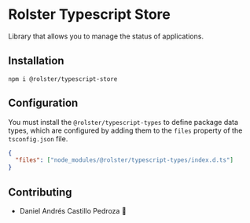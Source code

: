 # Rolster Typescript Store

Library that allows you to manage the status of applications.

## Installation

```
npm i @rolster/typescript-store
```

## Configuration

You must install the `@rolster/typescript-types` to define package data types, which are configured by adding them to the `files` property of the `tsconfig.json` file.

```json
{
  "files": ["node_modules/@rolster/typescript-types/index.d.ts"]
}
```

## Contributing

- Daniel Andrés Castillo Pedroza :rocket:
